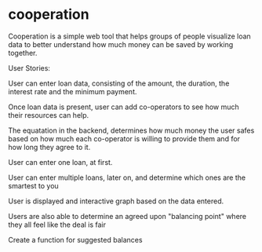 # cooperation

Cooperation is a simple web tool that helps groups of people visualize loan data to better understand how much money can be saved by working together.

User Stories:

User can enter loan data, consisting of the amount, the duration, the interest rate and the minimum payment.

Once loan data is present, user can add co-operators to see how much their resources can help.

The equatation in the backend, determines how much money the user safes based on how much each co-operator is willing to provide them and for how long they agree to it.

User can enter one loan, at first.

User can enter multiple loans, later on, and determine which ones are the smartest to you

User is displayed and interactive graph based on the data entered.

Users are also able to determine an agreed upon "balancing point" where they all feel like the deal is fair

Create a function for suggested balances
